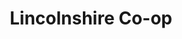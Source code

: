 ---
title: "Lincolnshire Co-op"
url: /gainsborough/lincolnshire-co-op-high-street-2/
shop: supermarket
---